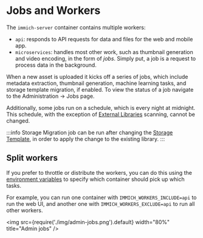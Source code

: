 # Jobs and Workers

The `immich-server` container contains multiple workers:

- `api`: responds to API requests for data and files for the web and mobile app.
- `microservices`: handles most other work, such as thumbnail generation and video encoding, in the form of _jobs_. Simply put, a job is a request to process data in the background.

When a new asset is uploaded it kicks off a series of jobs, which include metadata extraction, thumbnail generation, machine learning tasks, and storage template migration, if enabled. To view the status of a job navigate to the Administration -> Jobs page.

Additionally, some jobs run on a schedule, which is every night at midnight. This schedule, with the exception of [External Libraries](/docs/features/libraries) scanning, cannot be changed.

:::info
Storage Migration job can be run after changing the [Storage Template](/docs/administration/storage-template.mdx), in order to apply the change to the existing library.
:::

## Split workers

If you prefer to throttle or distribute the workers, you can do this using the [environment variables](/docs/install/environment-variables) to specify which container should pick up which tasks.

For example, you can run one container with `IMMICH_WORKERS_INCLUDE=api` to run the web UI, and another one with `IMMICH_WORKERS_EXCLUDE=api` to run all other workers.

<img src={require('./img/admin-jobs.png').default} width="80%" title="Admin jobs" />
